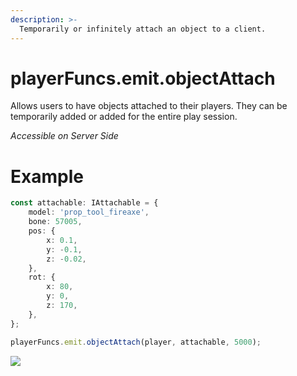 ```yaml
---
description: >-
  Temporarily or infinitely attach an object to a client.
---
```


# playerFuncs.emit.objectAttach

Allows users to have objects attached to their players. They can be temporarily added or added for the entire play session.

_Accessible on Server Side_

# Example

```typescript
const attachable: IAttachable = {
    model: 'prop_tool_fireaxe',
    bone: 57005,
    pos: {
        x: 0.1,
        y: -0.1,
        z: -0.02,
    },
    rot: {
        x: 80,
        y: 0,
        z: 170,
    },
};

playerFuncs.emit.objectAttach(player, attachable, 5000);
```

![](https://i.imgur.com/TucLJqC.png)